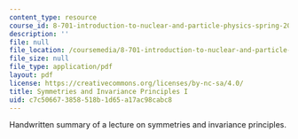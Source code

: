 ```yaml
---
content_type: resource
course_id: 8-701-introduction-to-nuclear-and-particle-physics-spring-2004
description: ''
file: null
file_location: /coursemedia/8-701-introduction-to-nuclear-and-particle-physics-spring-2004/c7c506673858518b1d65a17ac98cabc8_lec5.pdf
file_size: null
file_type: application/pdf
layout: pdf
license: https://creativecommons.org/licenses/by-nc-sa/4.0/
title: Symmetries and Invariance Principles I
uid: c7c50667-3858-518b-1d65-a17ac98cabc8
---
```

Handwritten summary of a lecture on symmetries and invariance principles.